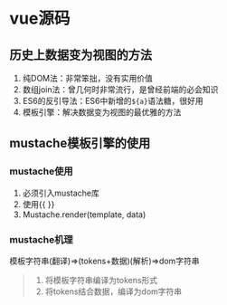 <!--
 * @Description: vue源码学习笔记
 * @Autor: fengshuai
 * @Date: 2022-06-27 15:27:00
 * @LastEditors: fengshuai
 * @LastEditTime: 2022-06-27 15:49:18
-->
# vue源码

## 历史上数据变为视图的方法

1. 纯DOM法：非常笨拙，没有实用价值
2. 数组join法：曾几何时非常流行，是曾经前端的必会知识
3. ES6的反引导法：ES6中新增的`${a}`语法糖，很好用
4. 模板引擎：解决数据变为视图的最优雅的方法

## mustache模板引擎的使用

### mustache使用

1. 必须引入mustache库
2. 使用{{ }}
3. Mustache.render(template, data)

### mustache机理

模板字符串(翻译)=>(tokens+数据)(解析)=>dom字符串

> 1. 将模板字符串编译为tokens形式
> 2. 将tokens结合数据，编译为dom字符串



